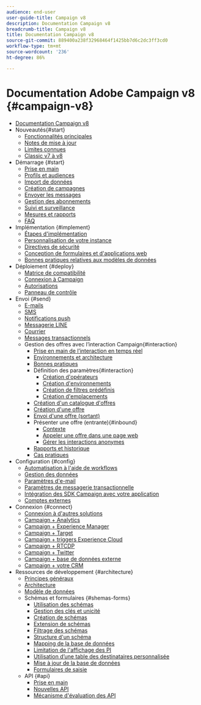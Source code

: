 ```yaml
---
audience: end-user
user-guide-title: Campaign v8
description: Documentation Campaign v8
breadcrumb-title: Campaign v8
title: Documentation Campaign v8
source-git-commit: 889400a238f32968464f1425bb7d6c2dc3ff3cd0
workflow-type: tm+mt
source-wordcount: '236'
ht-degree: 86%

---
```



# Documentation Adobe Campaign v8 {#campaign-v8}

+ [Documentation Campaign v8](campaign-home.md)
+ Nouveautés{#start}
   + [Fonctionnalités principales](start/whats-new.md)
   + [Notes de mise à jour](start/release-notes.md)
   + [Limites connues](start/known-limitations.md)
   + [Classic v7 à v8](start/capability-matrix.md)
+ Démarrage {#start}
   + [Prise en main](start/get-started.md)
   + [Profils et audiences](start/audiences.md)
   + [Import de données](start/import.md)
   + [Création de campagnes](start/campaigns.md)
   + [Envoyer les messages](start/create-message.md)
   + [Gestion des abonnements](start/subscriptions.md)
   + [Suivi et surveillance](start/tracking.md)
   + [Mesures et rapports](start/reporting.md)
   + [FAQ](start/campaign-faq.md)
+ Implémentation {#implement}
   + [Étapes d&#39;implémentation](start/implement.md)
   + [Personnalisation de votre instance](dev/customize.md)
   + [Directives de sécurité](config/security.md)
   + [Conception de formulaires et d&#39;applications web](dev/webapps.md)
   + [Bonnes pratiques relatives aux modèles de données](dev/datamodel-best-practices.md)
+ Déploiement {#deploy}
   + [Matrice de compatibilité](start/compatibility-matrix.md)
   + [Connexion à Campaign](start/connect.md)
   + [Autorisations](start/permissions.md)
   + [Panneau de contrôle](config/self-service.md)
+ Envoi {#send}
   + [E-mails](send/email.md)
   + [SMS](send/sms.md)
   + [Notifications push](send/push.md)
   + [Messagerie LINE](send/line.md)
   + [Courrier](send/direct-mail.md)
   + [Messages transactionnels](send/transactional.md)
   + Gestion des offres avec l’interaction Campaign{#interaction}
      + [Prise en main de l’interaction en temps réel](send/interaction.md)
      + [Environnements et architecture](send/interaction-architecture.md)
      + [Bonnes pratiques](send/interaction-best-practices.md)
      + Définition des paramètres{#interaction}
         + [Création d&#39;opérateurs](send/interaction-operators.md)
         + [Création d&#39;environnements](send/interaction-env.md)
         + [Création de filtres prédéfinis](send/interaction-predefined-filters.md)
         + [Création d&#39;emplacements](send/interaction-offer-spaces.md)
      + [Création d&#39;un catalogue d&#39;offres](send/interaction-offer-catalog.md)
      + [Création d&#39;une offre](send/interaction-offer.md)
      + [Envoi d&#39;une offre (sortant)](send/interaction-send-offers.md)
      + Présenter une offre (entrante){#inbound}
         + [Contexte](send/interaction-present-offers.md)
         + [Appeler une offre dans une page web](send/interaction-integration.md)
         + [Gérer les interactions anonymes](send/anonymous-interactions.md)
      + [Rapports et historique](send/interaction-tracking.md)
      + [Cas pratiques](send/interaction-use-cases.md)
+ Configuration {#config}
   + [Automatisation à l&#39;aide de workflows](config/workflows.md)
   + [Gestion des données](config/replication.md)
   + [Paramètres d&#39;e-mail](config/email-settings.md)
   + [Paramètres de messagerie transactionnelle](config/transactional-msg-settings.md)
   + [Intégration des SDK Campaign avec votre application](config/push-config.md)
   + [Comptes externes](config/external-accounts.md)
+ Connexion {#connect}
   + [Connexion à d&#39;autres solutions](connect/integration.md)
   + [Campaign + Analytics](connect/ac-aa.md)
   + [Campaign + Experience Manager](connect/ac-aem.md)
   + [Campaign + Target](connect/ac-at.md)
   + [Campaign + triggers Experience Cloud](connect/ac-triggers.md)
   + [Campaign + RTCDP](connect/ac-rtcdp.md)
   + [Campaign + Twitter](connect/ac-tw.md)
   + [Campaign + base de données externe](connect/fda.md)
   + [Campaign + votre CRM](connect/crm.md)
+ Ressources de développement {#architecture}
   + [Principes généraux](dev/general-architecture.md)
   + [Architecture](dev/architecture.md)
   + [Modèle de données](dev/datamodel.md)
   + Schémas et formulaires {#shemas-forms}
      + [Utilisation des schémas](dev/schemas.md)
      + [Gestion des clés et unicité](dev/keys.md)
      + [Création de schémas](dev/create-schema.md)
      + [Extension de schémas](dev/extend-schema.md)
      + [Filtrage des schémas](dev/filter-schema.md)
      + [Structure d&#39;un schéma](dev/schema-structure.md)
      + [Mapping de la base de données](dev/database-mapping.md)
      + [Limitation de l&#39;affichage des PI](dev/restrict-pi-view.md)
      + [Utilisation d’une table des destinataires personnalisée](dev/custom-recipient.md)
      + [Mise à jour de la base de données](dev/update-database-structure.md)
      + [Formulaires de saisie](dev/forms.md)
   + API {#api}
      + [Prise en main](dev/api.md)
      + [Nouvelles API](dev/new-apis.md)
      + [Mécanisme d&#39;évaluation des API](dev/staging.md)

